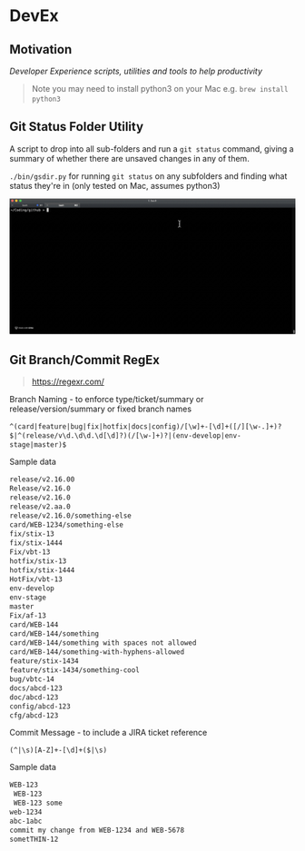 # DevEx 

## Motivation

_Developer Experience scripts, utilities and tools to help productivity_

> Note you may need to install python3 on your Mac e.g. `brew install python3`
 
## Git Status Folder Utility

A script to drop into all sub-folders and run a `git status` command, giving a summary of whether there are unsaved changes in any of them.

`./bin/gsdir.py` for running `git status` on any subfolders and finding what status they're in (only tested on Mac, assumes python3)

![Git Status Folders Demo](./git-status-folders-demo.gif)

## Git Branch/Commit RegEx

> https://regexr.com/

Branch Naming - to enforce type/ticket/summary or release/version/summary or fixed branch names

```
^(card|feature|bug|fix|hotfix|docs|config)/[\w]+-[\d]+([/][\w-.]+)?$|^(release/v\d.\d\d.\d[\d]?)(/[\w-]+)?|(env-develop|env-stage|master)$
```

Sample data

```
release/v2.16.00
Release/v2.16.0
release/v2.16.0
release/v2.aa.0
release/v2.16.0/something-else
card/WEB-1234/something-else
fix/stix-13
fix/stix-1444
Fix/vbt-13
hotfix/stix-13
hotfix/stix-1444
HotFix/vbt-13
env-develop
env-stage
master
Fix/af-13
card/WEB-144
card/WEB-144/something
card/WEB-144/something with spaces not allowed
card/WEB-144/something-with-hyphens-allowed
feature/stix-1434
feature/stix-1434/something-cool
bug/vbtc-14
docs/abcd-123
doc/abcd-123
config/abcd-123
cfg/abcd-123
```

Commit Message - to include a JIRA ticket reference

```
(^|\s)[A-Z]+-[\d]+($|\s)
```

Sample data
```
WEB-123
 WEB-123
 WEB-123 some
web-1234
abc-1abc
commit my change from WEB-1234 and WEB-5678
sometTHIN-12
```


